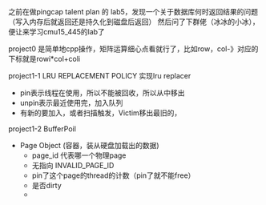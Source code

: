 之前在做pingcap talent plan 的 lab5，发现一个关于数据库何时返回结果的问题（写入内存后就返回还是持久化到磁盘后返回）
然后问了下群佬（冰冰的小冰），便让来学习cmu15_445的lab了

project0 是简单地cpp操作，矩阵运算细心点看就行了，比如row，col-》对应的下标就是rowi*col+coli

project1-1 LRU REPLACEMENT POLICY
实现lru replacer

- pin表示线程在使用，所以不能被回收，所以从中移出
- unpin表示最近使用完，加入队列
- 有新的要加入，或者扫描触发，Victim移出最旧的，

project1-2 BufferPoil
- Page Object (容器，装从硬盘加载出的数据)
    - page_id 代表哪一个物理page 
    - 无指向 INVALID_PAGE_ID
    - pin了这个page的thread的计数（pin了就不能free）
    - 是否dirty
    - 

